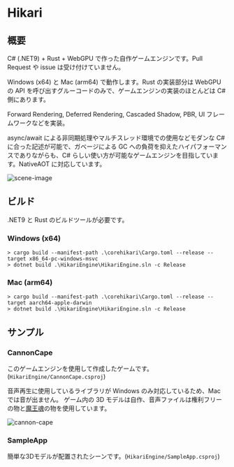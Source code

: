 # Hikari

## 概要

C# (.NET9) + Rust + WebGPU で作った自作ゲームエンジンです。Pull Request や issue は受け付けていません。

Windows (x64) と Mac (arm64) で動作します。Rust の実装部分は WebGPU の API を呼び出すグルーコードのみで、ゲームエンジンの実装のほとんどは C# 側にあります。

Forward Rendering, Deferred Rendering, Cascaded Shadow, PBR, UI フレームワークなどを実装。

async/await による非同期処理やマルチスレッド環境での使用などモダンな C# に合った記述が可能で、ガベージによる GC への負荷を抑えたハイパフォーマンスでありながらも、C# らしい使い方が可能なゲームエンジンを目指しています。NativeAOT に対応しています。

![scene-image](./img/image.gif)

## ビルド

.NET9 と Rust のビルドツールが必要です。

### Windows (x64)

```
> cargo build --manifest-path .\corehikari\Cargo.toml --release --target x86_64-pc-windows-msvc
> dotnet build .\HikariEngine\HikariEngine.sln -c Release
```

### Mac (arm64)

```
> cargo build --manifest-path .\corehikari\Cargo.toml --release --target aarch64-apple-darwin
> dotnet build .\HikariEngine\HikariEngine.sln -c Release
```

## サンプル

### CannonCape

このゲームエンジンを使用して作成したゲームです。(`HikariEngine/CannonCape.csproj`)

音声再生に使用しているライブラリが Windows のみ対応しているため、Mac では音が出ません。
ゲーム内の 3D モデルは自作、音声ファイルは権利フリーの物と[魔王魂](https://maou.audio/)の物を使用しています。

![cannon-cape](./img/cannon_cape.gif)

### SampleApp

簡単な3Dモデルが配置されたシーンです。(`HikariEngine/SampleApp.csproj`)
